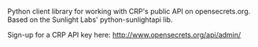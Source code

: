 Python client library for working with CRP's public API on opensecrets.org.  Based on the Sunlight Labs' python-sunlightapi lib.

Sign-up for a CRP API key here: http://www.opensecrets.org/api/admin/